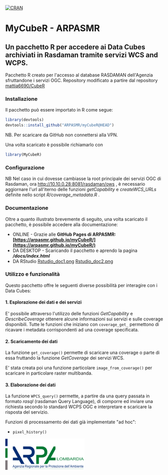 [![CRAN](http://www.r-pkg.org/badges/version/myCubeR)](https://cran.r-project.org/package=myCubeR)


# MyCubeR - ARPASMR
## Un pacchetto R per accedere ai Data Cubes archiviati in Rasdaman tramite servizi WCS and WCPS.

Pacchetto R creato per l'accesso al database RASDAMAN dell'Agenzia sfruttandone i servizi OGC. 
Repository modificato a partire dal repository [mattia6690/CubeR](https://github.com/mattia6690/CubeR)

### Installazione 
Il pacchetto può essere importato in R come segue:
```r
library(devtools)
devtools::install_github("ARPASMR/myCubeR@HEAD")
```
NB. Per scaricare da GitHub non connettersi alla VPN.

Una volta scaricato è possibile richiamarlo con
```r
library(MyCubeR)
```

### Configurazione
NB Nel caso in cui dovesse cambiasse la root principale dei servizi OGC di Rasdaman, ora http://10.10.0.28:8081/rasdaman/ows , è necessario aggiornare l'url all'iterno delle funzioni *getCapability* e *createWCS_URLs* definite nello script *R/coverage_metadata.R* .

### Documentazione
Oltre a quanto illustrato brevemente di seguito, una volta scaricato il pacchetto, è possibile accedere alla documentazione:

* ONLINE - Grazie alle **GitHub Pages di ARPASMR: [https://arpasmr.github.io/myCubeR/](https://arpasmr.github.io/myCubeR/)**
* DA DESKTOP - Scaricando il pacchetto e aprendo la pagina ***/docs/index.html***
* DA RStudio <a href="man/figures/Rstudio_doc1.png">Rstudio_doc1.png</a> <a href="man/figures/Rstudio_doc2.png">Rstudio_doc2.png</a>


### Utilizzo e funzionalità
Questo pacchetto offre le seguenti diverse possibilità per interagire con i Data Cubes:

#### 1. Esplorazione dei dati e dei servizi
E' possibile attraverso l'utilizzo delle funzioni *GetCapability* e *DescribeCoverage* ottenere alcune informazioni sui servizi e sulle coverage disponibili.
Tutte le funzioni che iniziano con `coverage_get_` permettono di ricavare i metadata corrispondenti ad una coverage specificata.

#### 2. Scaricamento dei dati
La funzione `get_coverage()` permette di scaricare una coverage o parte di essa fruttando la funzione *GetCoverage* dei servizi WCS.

E' stata creata poi una funzione particolare `image_from_coverage()` per scaricare in particolare raster multibanda.

#### 3. Elaborazione dei dati
La funzione `WPCS_query()` permette, a partire da una query passata in formato *rasql* (rasdaman Query Language), di comporre ed inviare una richiesta secondo lo standard WCPS OGC e interpretare e scaricare la risposta del servizio.

Funzioni di processamento dei dati già implementate "ad hoc":
- `pixel_history()`


<img style="width: 250px;" src="man/figures/logo-ARPA-Lombardia.svg">